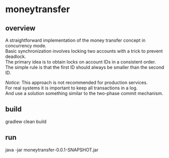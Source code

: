 # moneytransfer
## overview
A straightforward implementation of the money transfer concept in concurrency mode.\
Basic synchronization involves locking two accounts with a trick to prevent deadlock.\
The primary idea is to obtain locks on account IDs in a consistent order.\
The simple rule is that the first ID should always be smaller than the second ID.

*Notice:* This approach is not recommended for production services.\
For real systems it is important to keep all transactions in a log.\
And use a solution something similar to the two-phase commit mechanism.

## build
gradlew clean build
## run
java -jar moneytransfer-0.0.1-SNAPSHOT.jar
